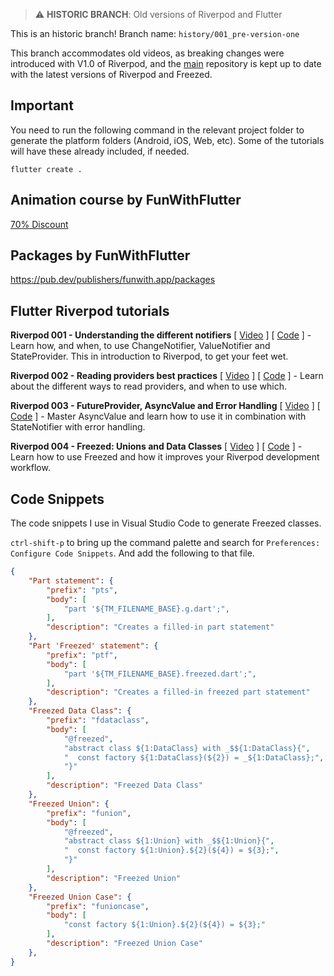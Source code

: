 > :warning: **HISTORIC BRANCH**: Old versions of Riverpod and Flutter
> 
This is an historic branch! Branch name: `history/001_pre-version-one`

This branch accommodates old videos, as breaking changes were introduced with V1.0 of Riverpod, and the [main](https://github.com/funwithflutter/riverpod_tutorials) repository is kept up to date with the latest versions of Riverpod and Freezed.

## Important

You need to run the following command in the relevant project folder to generate the platform folders (Android, iOS, Web, etc). Some of the tutorials will have these already included, if needed.

```
flutter create .
```

## Animation course by FunWithFlutter

[70% Discount](https://courses.funwith.app/p/mastering-animation-in-flutter/?product_id=1679475&coupon_code=FUN)

## Packages by FunWithFlutter

https://pub.dev/publishers/funwith.app/packages

## Flutter Riverpod tutorials

**Riverpod 001 - Understanding the different notifiers** \[ [Video](https://www.youtube.com/watch?v=ttUNVsIl1tM) \] \[ [Code](https://github.com/funwithflutter/riverpod_tutorials/tree/main/riverpod_001_counter_app_three_ways) \] - Learn how, and when, to use ChangeNotifier, ValueNotifier and StateProvider. This in introduction to Riverpod, to get your feet wet.

**Riverpod 002 - Reading providers best practices** \[ [Video](https://www.youtube.com/watch?v=EtcJsUpvZMc) \] \[ [Code](https://github.com/funwithflutter/riverpod_tutorials/tree/main/riverpod_002_reading_providers) \] - Learn about the different ways to read providers, and when to use which.

**Riverpod 003 - FutureProvider, AsyncValue and Error Handling** \[ [Video](https://www.youtube.com/watch?v=2vcjEuIkU0g) \] \[ [Code](https://github.com/funwithflutter/riverpod_tutorials/tree/main/riverpod_003_async_value) \] - Master AsyncValue and learn how to use it in combination with StateNotifier with error handling.

**Riverpod 004 - Freezed: Unions and Data Classes** \[ [Video](https://www.youtube.com/watch?v=U8_Z_O5iC8s) \] \[ [Code](https://github.com/funwithflutter/riverpod_tutorials/tree/main/riverpod_004_freezed) \] - Learn how to use Freezed and how it improves your Riverpod development workflow.

## Code Snippets

The code snippets I use in Visual Studio Code to generate Freezed classes.

`ctrl-shift-p` to bring up the command palette and search for `Preferences: Configure Code Snippets`. And add the following to that file.

``` json
{
    "Part statement": {
        "prefix": "pts",
        "body": [
            "part '${TM_FILENAME_BASE}.g.dart';",
        ],
        "description": "Creates a filled-in part statement"
    },
    "Part 'Freezed' statement": {
        "prefix": "ptf",
        "body": [
            "part '${TM_FILENAME_BASE}.freezed.dart';",
        ],
        "description": "Creates a filled-in freezed part statement"
    },
    "Freezed Data Class": {
        "prefix": "fdataclass",
        "body": [
            "@freezed",
            "abstract class ${1:DataClass} with _$${1:DataClass}{",
            "  const factory ${1:DataClass}(${2}) = _${1:DataClass};",
            "}"
        ],
        "description": "Freezed Data Class"
    },
    "Freezed Union": {
        "prefix": "funion",
        "body": [
            "@freezed",
            "abstract class ${1:Union} with _$${1:Union}{",
            "  const factory ${1:Union}.${2}(${4}) = ${3};",
            "}"
        ],
        "description": "Freezed Union"
    },
    "Freezed Union Case": {
        "prefix": "funioncase",
        "body": [
            "const factory ${1:Union}.${2}(${4}) = ${3};"
        ],
        "description": "Freezed Union Case"
    },
}
```


